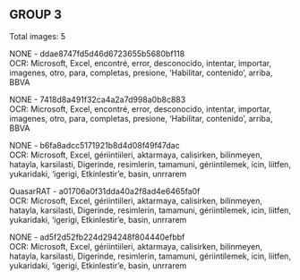 ## GROUP 3
Total images: 5  

NONE - ddae8747fd5d46d6723655b5680bf118  
OCR: Microsoft, Excel, encontré, error, desconocido, intentar, importar, imagenes, otro, para, completas, presione, ‘Habilitar, contenido’, arriba, BBVA  

NONE - 7418d8a491f32ca4a2a7d998a0b8c883  
OCR: Microsoft, Excel, encontré, error, desconocido, intentar, importar, imagenes, otro, para, completas, presione, ‘Habilitar, contenido’, arriba, BBVA  

NONE - b6fa8adcc5171921b8d4d08f49f47dac  
OCR: Microsoft, Excel, gériintiileri, aktarmaya, calisirken, bilinmeyen, hatayla, karsilasti, Digerinde, resimlerin, tamamuni, gériintilemek, icin, liitfen, yukaridaki, ‘igerigi, Etkinlestir’e, basin, unrrarem  

QuasarRAT - a01706a0f31dda40a2f8ad4e6465fa0f  
OCR: Microsoft, Excel, gériintiileri, aktarmaya, calisirken, bilinmeyen, hatayla, karsilasti, Digerinde, resimlerin, tamamuni, gériintilemek, icin, liitfen, yukaridaki, ‘igerigi, Etkinlestir’e, basin, unrrarem  

NONE - ad5f2d52fb224d294248f804440efbbf  
OCR: Microsoft, Excel, gériintiileri, aktarmaya, calisirken, bilinmeyen, hatayla, karsilasti, Digerinde, resimlerin, tamamuni, gériintilemek, icin, liitfen, yukaridaki, ‘igerigi, Etkinlestir’e, basin, unrrarem  


